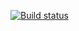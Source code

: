[![Build status](https://ci.appveyor.com/api/projects/status/476fm42tihn60gh2?svg=true)](https://ci.appveyor.com/project/MillaDom/api-ci)